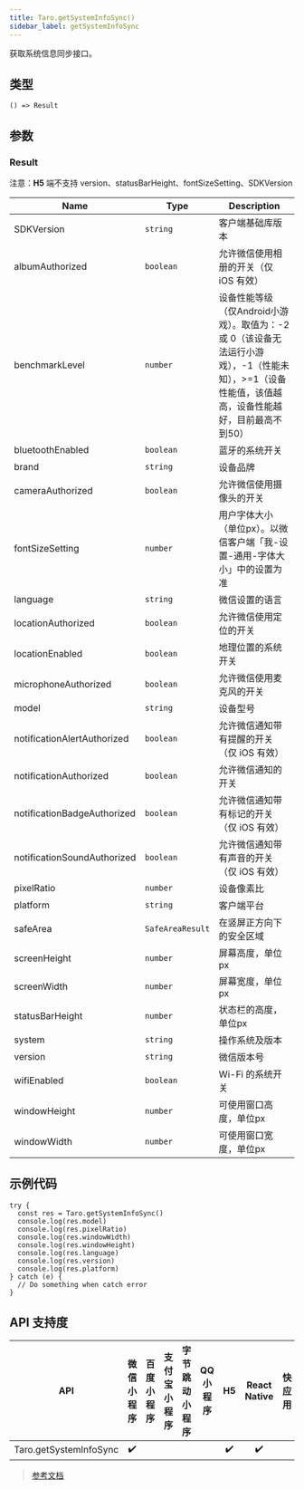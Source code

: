 ```yaml
---
title: Taro.getSystemInfoSync()
sidebar_label: getSystemInfoSync
---
```


获取系统信息同步接口。

## 类型

```tsx
() => Result
```

## 参数

### Result

注意：**H5** 端不支持 version、statusBarHeight、fontSizeSetting、SDKVersion

| Name | Type | Description |
| --- | --- | --- |
| SDKVersion | `string` | 客户端基础库版本 |
| albumAuthorized | `boolean` | 允许微信使用相册的开关（仅 iOS 有效） |
| benchmarkLevel | `number` | 设备性能等级（仅Android小游戏）。取值为：-2 或 0（该设备无法运行小游戏），-1（性能未知），>=1（设备性能值，该值越高，设备性能越好，目前最高不到50） |
| bluetoothEnabled | `boolean` | 蓝牙的系统开关 |
| brand | `string` | 设备品牌 |
| cameraAuthorized | `boolean` | 允许微信使用摄像头的开关 |
| fontSizeSetting | `number` | 用户字体大小（单位px）。以微信客户端「我-设置-通用-字体大小」中的设置为准 |
| language | `string` | 微信设置的语言 |
| locationAuthorized | `boolean` | 允许微信使用定位的开关 |
| locationEnabled | `boolean` | 地理位置的系统开关 |
| microphoneAuthorized | `boolean` | 允许微信使用麦克风的开关 |
| model | `string` | 设备型号 |
| notificationAlertAuthorized | `boolean` | 允许微信通知带有提醒的开关（仅 iOS 有效） |
| notificationAuthorized | `boolean` | 允许微信通知的开关 |
| notificationBadgeAuthorized | `boolean` | 允许微信通知带有标记的开关（仅 iOS 有效） |
| notificationSoundAuthorized | `boolean` | 允许微信通知带有声音的开关（仅 iOS 有效） |
| pixelRatio | `number` | 设备像素比 |
| platform | `string` | 客户端平台 |
| safeArea | `SafeAreaResult` | 在竖屏正方向下的安全区域 |
| screenHeight | `number` | 屏幕高度，单位px |
| screenWidth | `number` | 屏幕宽度，单位px |
| statusBarHeight | `number` | 状态栏的高度，单位px |
| system | `string` | 操作系统及版本 |
| version | `string` | 微信版本号 |
| wifiEnabled | `boolean` | Wi-Fi 的系统开关 |
| windowHeight | `number` | 可使用窗口高度，单位px |
| windowWidth | `number` | 可使用窗口宽度，单位px |


## 示例代码

```tsx
try {
  const res = Taro.getSystemInfoSync()
  console.log(res.model)
  console.log(res.pixelRatio)
  console.log(res.windowWidth)
  console.log(res.windowHeight)
  console.log(res.language)
  console.log(res.version)
  console.log(res.platform)
} catch (e) {
  // Do something when catch error
}
```

## API 支持度

| API | 微信小程序 | 百度小程序 | 支付宝小程序 | 字节跳动小程序 | QQ 小程序 | H5 | React Native | 快应用 |
| :---: | :---: | :---: | :---: | :---: | :---: | :---: | :---: | :---: |
| Taro.getSystemInfoSync | ✔️ |  |  |  |  | ✔️ | ✔️ |  |

> [参考文档](https://developers.weixin.qq.com/miniprogram/dev/api/base/system/system-info/wx.getSystemInfoSync.html)
